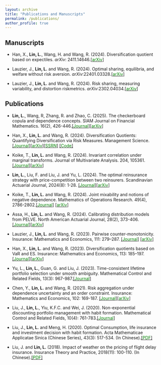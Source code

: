 ```yaml
---
layout: archive
title: "Publications and Manuscripts"
permalink: /publications/
author_profile: true
---
```


## Manuscripts

- Han, X.,  **Lin, L.**, Wang, H.  and Wang, R. (2024). Diversification quotient based on expectiles. *arXiv*: 2411.14646.[[<span style="color:green">arXiv</span>]](https://arxiv.org/abs/2411.14646)

- Lauzier, J., **Lin, L.** and  Wang, R. (2024). Optimal sharing, equilibria, and welfare without risk aversion. *arXiv*:22401.03328.[[<span style="color:green">arXiv</span>]](https://arxiv.org/abs/2401.03328)

- Lauzier, J., **Lin, L.** and  Wang, R. (2024). Risk sharing, measuring variability, and distortion riskmetrics.  *arXiv*:2302.04034.[[<span style="color:green">arXiv</span>]](https://arxiv.org/abs/2302.04034)
 

## Publications

- **Lin, L.**, Wang, R, Zhang, R. and  Zhao, C. (2025). The checkerboard copula and dependence concepts. SIAM Journal on Financial Mathematics. 16(2), 426-446.[[<span style="color:green">Journal</span>]](https://epubs.siam.org/doi/10.1137/24M1656645)[[<span style="color:green">arXiv</span>]](https://arxiv.org/abs/2404.15023)

- Han, X.,  **Lin, L.**  and Wang, R. (2024). Diversification Quotients: Quantifying Diversification via Risk Measures. Management Science. [[<span style="color:green">Journal</span>]](https://doi.org/10.1287/mnsc.2023.00513)[[<span style="color:green">arXiv</span>]](https://arxiv.org/abs/2206.13679)[[<span style="color:green">SSRN</span>]](https://ssrn.com/abstract=4149069) [[<span style="color:green">Code</span>]](https://github.com/Liyuan-Lin/DQ)

- Koike, T., **Lin, L.** and  Wang, R. (2024). Invariant correlation under marginal transforms. Journal of Multivariate Analysis. 204, 105361. [[<span style="color:green">Journal</span>]](https://www.sciencedirect.com/science/article/pii/S0047259X2400068X)[[<span style="color:green">arXiv</span>]](https://arxiv.org/abs/2306.11188)
  
- **Lin, L.**, Liu, F. and Liu, J. and Yu, L. (2024). The optimal reinsurance strategy with price-competition between two reinsurers. Scandinavian Actuarial Journal, 2024(8): 1-28. [[<span style="color:green">Journal</span>]](https://www.tandfonline.com/doi/full/10.1080/03461238.2024.2389181)[[<span style="color:green">arXiv</span>]](https://arxiv.org/abs/2305.00509) 



- Koike, T., **Lin, L.** and Wang, R. (2024). Joint mixability and notions of negative dependence. Mathematics of Operations Research. 49(4), 2786-2802.[[<span style="color:green">Journal</span>]](https://www.tandfonline.com/doi/full/10.1080/03461238.2024.2389181) [[<span style="color:green">arXiv</span>]](https://arxiv.org/abs/2204.11438)

- Assa, H., **Lin, L.** and Wang, R. (2024). Calibrating distribution models from PELVE. North American Actuarial Journal, 28(2), 373-406. [[<span style="color:green">Journal</span>]](https://doi.org/10.1080/10920277.2023.2211648)[[<span style="color:green">arXiv</span>]](https://arxiv.org/pdf/2204.08882.pdf)

- Lauzier, J., **Lin, L.** and  Wang, R. (2023). Pairwise counter-monotonicity. Insurance: Mathematics and Economics, 111: 279–287.
 [[<span style="color:green">Journal</span>]](https://doi.org/10.1016/j.insmatheco.2023.05.006) [[<span style="color:green">arXiv</span>]](https://arxiv.org/pdf/2302.11701.pdf)

- Han, X.,  **Lin, L.**  and Wang, R. (2023). Diversification quotients based on VaR and ES. Insurance: Mathematics and Economics, 113: 185–197. [[<span style="color:green">Journal</span>]](https://doi.org/10.1016/j.insmatheco.2023.08.006)[[<span style="color:green">arXiv</span>]](https://arxiv.org/abs/2301.03517)


- Yu, L., **Lin, L.**, Guan, G. and Liu, J. (2023). Time-consistent lifetime portfolio selection under smooth ambiguity. Mathematical Control and Related Fields, 13(3): 967-987.[[<span style="color:green">Journal</span>]](https://www.aimsciences.org/article/doi/10.3934/mcrf.2022023) 

- Chen, Y., **Lin, L.** and Wang, R. (2021). Risk aggregation under dependence uncertainty and an order constraint. Insurance: Mathematics and Economics, 102: 169-187. [[<span style="color:green">Journal</span>]](https://doi.org/10.1016/j.insmatheco.2021.10.006)[[<span style="color:green">arXiv</span>]](https://arxiv.org/pdf/2104.07718.pdf)

- Liu, J., **Lin, L.**, Yiu, K.F.C. and Wei, J. (2020). Non-exponential discounting portfolio management with habit formation. Mathematical Control and Related Fields, 10(4): 761-783.[[<span style="color:green">Journal</span>]](https://www.aimsciences.org/article/doi/10.3934/mcrf.2020019) 

- Liu, J., **Lin, L.** and Meng, H. (2020). Optimal Consumption, life insurance and investment decision with habit formation. Acta Mathematicae Applicatae Sinica (Chinese Series), 43(3): 517-534. (In Chinese).[[<span style="color:green">PDF</span>]](https://liyuan-lin.github.io/Liyuan/files/habit.pdf) 

- Liu, J. and **Lin, L.** (2018). Impact of weather on the pricing of flight delay insurance. Insurance Theory and Practice, 2018(11): 100-110. (In Chinese).[[<span style="color:green">PDF</span>]](https://liyuan-lin.github.io/Liyuan/files/impact.pdf) 
